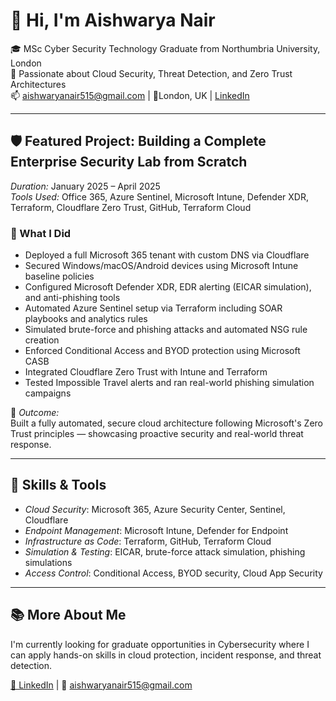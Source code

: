 # 👋 Hi, I'm Aishwarya Nair

🎓 MSc Cyber Security Technology Graduate from Northumbria University, London  
🔐 Passionate about Cloud Security, Threat Detection, and Zero Trust Architectures  
📫 aishwaryanair515@gmail.com | 📍London, UK | [LinkedIn](https://www.linkedin.com/in/aishwarya-nair-b50339217)

---

## 🛡️ Featured Project: Building a Complete Enterprise Security Lab from Scratch

*Duration:* January 2025 – April 2025  
*Tools Used:* Office 365, Azure Sentinel, Microsoft Intune, Defender XDR, Terraform, Cloudflare Zero Trust, GitHub, Terraform Cloud

### 🔧 What I Did

- Deployed a full Microsoft 365 tenant with custom DNS via Cloudflare
- Secured Windows/macOS/Android devices using Microsoft Intune baseline policies
- Configured Microsoft Defender XDR, EDR alerting (EICAR simulation), and anti-phishing tools
- Automated Azure Sentinel setup via Terraform including SOAR playbooks and analytics rules
- Simulated brute-force and phishing attacks and automated NSG rule creation
- Enforced Conditional Access and BYOD protection using Microsoft CASB
- Integrated Cloudflare Zero Trust with Intune and Terraform
- Tested Impossible Travel alerts and ran real-world phishing simulation campaigns

📘 *Outcome:*  
Built a fully automated, secure cloud architecture following Microsoft's Zero Trust principles — showcasing proactive security and real-world threat response.

---

## 💼 Skills & Tools

- *Cloud Security*: Microsoft 365, Azure Security Center, Sentinel, Cloudflare
- *Endpoint Management*: Microsoft Intune, Defender for Endpoint
- *Infrastructure as Code*: Terraform, GitHub, Terraform Cloud
- *Simulation & Testing*: EICAR, brute-force attack simulation, phishing simulations
- *Access Control*: Conditional Access, BYOD security, Cloud App Security

---

## 📚 More About Me

I'm currently looking for graduate opportunities in Cybersecurity where I can apply hands-on skills in cloud protection, incident response, and threat detection.

[💬 LinkedIn](https://www.linkedin.com/in/aishwarya-nair-b50339217) | 📧 aishwaryanair515@gmail.com
